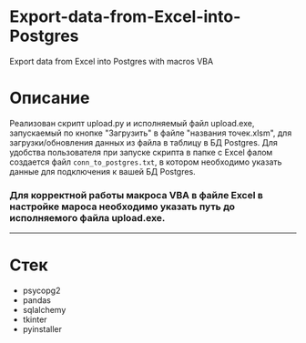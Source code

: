 # Export-data-from-Excel-into-Postgres
Export data from Excel into Postgres with macros VBA

# Описание
Реализован скрипт upload.py и исполняемый файл upload.exe, запускаемый по кнопке "Загрузить" в файле "названия точек.xlsm",
для загрузки/обновления данных из файла в таблицу в БД Postgres. Для удобства пользователя при запуске скрипта в папке с Excel фалом создается файл `conn_to_postgres.txt`, в котором необходимо указать данные для подключения к вашей БД Postgres.

### Для корректной работы макроса VBA в файле Excel в настройке мароса необходимо указать путь до исполняемого файла upload.exe.
***
# Стек
- psycopg2
- pandas
- sqlalchemy
- tkinter
- pyinstaller